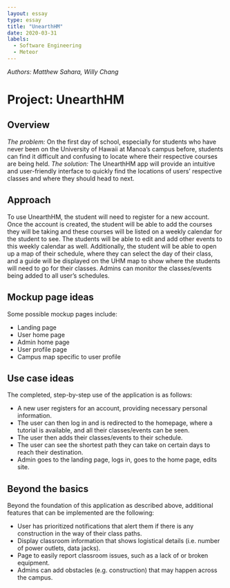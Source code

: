 ```yaml
---
layout: essay
type: essay
title: "UnearthHM"
date: 2020-03-31
labels:
  - Software Engineering
  - Meteor
---
```


*Authors: Matthew Sahara, Willy Chang*

# Project: UnearthHM

## Overview
*The problem:* On the first day of school, especially for students who have never been on the University of Hawaii at Manoa’s campus before, students can find it difficult and confusing to locate where their respective courses are being held.
*The solution:* The UnearthHM app will provide an intuitive and user-friendly interface to quickly find the locations of users’ respective classes and where they should head to next.

## Approach
To use UnearthHM, the student will need to register for a new account. Once the account is created, the student will be able to add the courses they will be taking and these courses will be listed on a weekly calendar for the student to see. The students will be able to edit and add other events to this weekly calendar as well.
Additionally, the student will be able to open up a map of their schedule, where they can select the day of their class, and a guide will be displayed on the UHM map to show where the students will need to go for their classes.
Admins can monitor the classes/events being added to all user’s schedules.

## Mockup page ideas
Some possible mockup pages include:
- Landing page
- User home page
- Admin home page
- User profile page
- Campus map specific to user profile

## Use case ideas
The completed, step-by-step use of the application is as follows:
- A new user registers for an account, providing necessary personal information.
- The user can then log in and is redirected to the homepage, where a tutorial is available, and all their classes/events can be seen.
- The user then adds their classes/events to their schedule.
- The user can see the shortest path they can take on certain days to reach their destination.
- Admin goes to the landing page, logs in, goes to the home page, edits site.

## Beyond the basics
Beyond the foundation of this application as described above, additional features that can be implemented are the following:
- User has prioritized notifications that alert them if there is any construction in the way of their class paths.
- Display classroom information that shows logistical details (i.e. number of power outlets, data jacks).
- Page to easily report classroom issues, such as a lack of or broken equipment.
- Admins can add obstacles (e.g. construction) that may happen across the campus.
